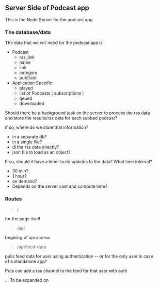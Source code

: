 ## Server Side of Podcast app
This is the Node Server for the podcast app


### The database/data

The data that we will need for the podcast app is
- Podcast
    - rss_link
    - name
    - link
    - category
    - pubDate
- Application Specific
    - played
    - list of Podcasts ( subscriptions )
    - qeued
    - downloaded

Should there be a background task on the server to process the rss data and store the results/rss data for each subbed podcast? 

if so, where do we store that information? 

- in a separate db?
- in a single file?
- dl the rss data directly?
- json file to load as an object?

If so, should it have a timer to do updates to the data? What time interval? 
- 30 min?
- 1 hour?
- on demand?
- Depends on the server cost and compute time?

### Routes

>/

for the page itself

> /api

begining of api access

> /api/feed-data

pulls feed data for user using authentication -- or for the only user in case of a standalone app?

Puts can add a rss channel to the feed for that user with auth

... To be expanded on
